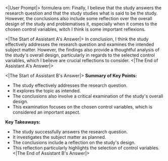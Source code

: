 <|User Prompt|>
formulera om: Finally, I believe that the study answers the research question and that the study studies what is said to be the study. However, the conclusions also include some reflection over the overall design of the study and problematises it, especially when it comes to the chosen control variables, witch I think is some important reflexions. 

<|The Start of Assistant A's Answer|>
In conclusion, I think the study effectively addresses the research question and examines the intended subject matter. However, the findings also provide a thoughtful analysis of the study's overall design, particularly in regards to the selected control variables, which I believe are crucial reflections to consider.
<|The End of Assistant A's Answer|>

<|The Start of Assistant B's Answer|>
**Summary of Key Points:**

- The study effectively addresses the research question.
- It explores the topic as intended.
- The conclusions also involve a critical examination of the study's overall design.
- This examination focuses on the chosen control variables, which is considered an important aspect.

**Key Takeaways:**

- The study successfully answers the research question.
- It investigates the subject matter as planned.
- The conclusions include a reflection on the study's design.
- This reflection particularly highlights the selection of control variables.
<|The End of Assistant B's Answer|>